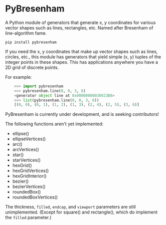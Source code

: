 # PyBresenham
A Python module of generators that generate x, y coordinates for various vector shapes such as lines, rectangles, etc. Named after Bresenham of line-algorithm fame.

`pip install pybresenham`

If you need the x, y coordinates that make up vector shapes such as lines, circles, etc., this module has generators that yield simple (x, y) tuples of the integer points in these shapes. This has applications anywhere you have a 2D grid of discrete points.

For example:

```python
    >>> import pybresenham
    >>> pybresenham.line(0, 0, 3, 6)
    <generator object line at 0x00000000030923B8>
    >>> list(pybresenham.line(0, 0, 3, 6))
    [(0, 0), (0, 1), (1, 2), (1, 3), (2, 4), (2, 5), (3, 6)]
```

PyBresenham is currently under development, and is seeking contributors!

The following functions aren't yet implemented:

* ellipse()
* ellipseVertices()
* arc()
* arcVertices()
* star()
* starVertices()
* hexGrid()
* hexGridVertices()
* hexGridInterior()
* bezier()
* bezierVertices()
* roundedBox()
* roundedBoxVertices()

The thickness, `filled`, `endcap`, and `viewport` parameters are still unimplemented. (Except for square() and rectangle(), which do implement the `filled` parameter.)
